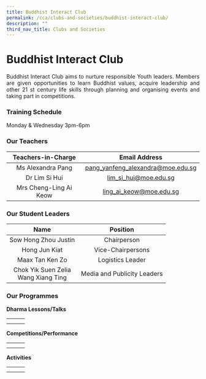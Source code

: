 ```yaml
---
title: Buddhist Interact Club
permalink: /cca/clubs-and-societies/buddhist-interact-club/
description: ""
third_nav_title: Clubs and Societies
---
```

# Buddhist Interact Club

<p style="text-align: justify;">Buddhist Interact Club aims to nurture responsible Youth leaders. Members are given opportunities to learn Buddhist values, acquire leadership and other 21 st century life skills through planning and organising events and taking part in competitions.</p>

### Training Schedule

Monday & Wednesday 3pm-6pm

### Our Teachers


| Teachers-in-Charge     | Email Address                      |
|:------------------------:|:---------------:|
|   Ms Alexandra Pang    | pang_yanfeng_alexandra@moe.edu.sg  |
|     Dr Lim Si Hui      |        lim_si_hui@moe.edu.sg       |
| Mrs Cheng-Ling Ai Keow |       ling_ai_keow@moe.edu.sg      |

### Our Student Leaders


| Name                                   | Position                    |
|:----------------:|:---------------------------:|
|          Sow Hong Zhou Justin          |         Chairperson         |
|              Hong Jun Kiat             |      Vice-Chairpersons      |
|             Maax Tan Ken Zo            |      Logistics  Leader      |
| Chok Yik Suen Zelia<br>Wang Xiang Ting | Media and Publicity Leaders |


### Our Programmes


**Dharma Lessons/Talks**

|   |   |   |
|:---:|:---:|:---:|
|   |   |   |
|   |   |   |


**Competitions/Performance**

|   |   |   |
|:---:|:---:|:---:|
|   |   |   |
|   |   |   |


**Activities**

|   |   |   |
|:---:|:---:|:---:|
|   |   |   |
|   |   |   |